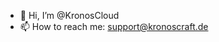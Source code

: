 - 👋 Hi, I’m @KronosCloud
- 📫 How to reach me: support@kronoscraft.de

<!---
KronosCloud/KronosCloud is a ✨ special ✨ repository because its `README.md` (this file) appears on your GitHub profile.
You can click the Preview link to take a look at your changes.
--->
